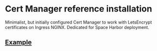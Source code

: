 Cert Manager reference installation
===================================

Minimalist, but initially configured Cert Manager to work with LetsEncrypt certificates on Ingress NGINX.
Dedicated for Space Harbor deployment.

[Example](./example)
--------------------
